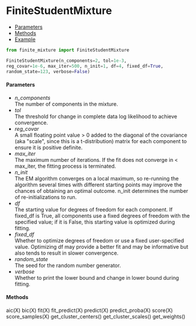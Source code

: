 FiniteStudentMixture
===================

 - [Parameters](#Parameters)
 - [Methods](#Methods)
 - [Example](#Example)

```python
from finite_mixture import FiniteStudentMixture

FiniteStudentMixture(n_components=2, tol=1e-3,
reg_covar=1e-6, max_iter=500, n_init=1, df=4, fixed_df=True,
random_state=123, verbose=False)
```

#### Parameters

  * *n_components*<br>The number of components in the mixture.
  * *tol*<br>The threshold for change in complete data log likelihood to achieve convergence.
  * *reg_covar*<br> A small floating point value > 0 added to the diagonal of the 
covariance (aka "scale", since this is a t-distribution) matrix for each component
to ensure it is positive definite.
  * *max_iter*<br>The maximum number of iterations. If the fit does not converge in < max_iter,
the fitting process is terminated.
  * *n_init*<br>The EM algorithm converges on a local maximum, so re-running the algorithm several
times with different starting points may improve the chances of obtaining an optimal outcome. n_init
determines the number of re-initializations to run.
  * *df*<br>The starting value for degrees of freedom for each component. If fixed_df is True,
all components use a fixed degrees of freedom with the specified value; if it is False,
this starting value is optimized during fitting.
  * *fixed_df*<br>Whether to optimize degrees of freedom or use a fixed user-specified value. 
Optimizing df may provide a better fit and may be informative but also tends to result in slower
convergence.
  * *random_state*<br>The seed for the random number generator.
  * *verbose*<br>Whether to print the lower bound and change in lower bound during fitting.

#### Methods

aic(X)
bic(X)
fit(X)
fit_predict(X)
predict(X)
predict_proba(X)
score(X)
score_samples(X)
get_cluster_centers()
get_cluster_scales()
get_weights()

